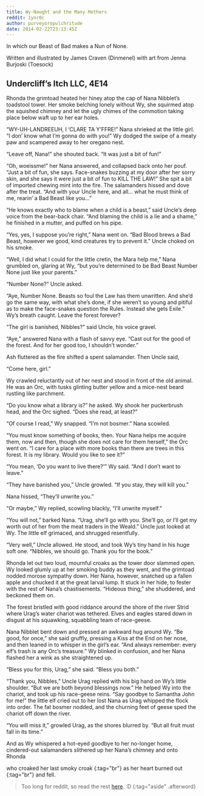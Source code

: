 ```yaml
---
title: Wy-Naught and the Many Mothers
reddit: 1ynr0c
author: purveyoropulchritude
date: 2014-02-22T23:13:45Z
---
```


In which our Beast of Bad makes a Nun of None.

Written and illustrated by James Craven (Dinmenel)
with art from Jenna Burjoski (Toesock)

## Undercliff’s Itch LLC, 4E14

Rhonda the grimtoad heated her hiney atop the cap of Nana Nibblet’s toadstool
tower. Her smoke belching lonely without Wy, she squirmed atop the squished
chimney and let the ugly chimes of the commotion taking place below waft up to
her ear holes.

“WY-UH-LANDREEUH, I ‘CLARE TA Y’FFRE!” Nana shrieked at the little girl. “I don’
know what I’m gonna do with you!” Wy dodged the swipe of a meaty paw and
scampered away to her oregano nest.

“Leave off, Nana!” she shouted back. “It was just a bit of fun!”

“Oh, woeissme!” her Nana answered, and collapsed back onto her pouf. “Just a bit
of fun, she says. Face-snakes buzzing at my door after her sorry skin, and she
says it were just a bit of fun to KILL THE LAW!” She spit a bit of imported
chewing mint into the fire. The salamanders hissed and dove after the treat.
“And with your Uncle here, and all… what he must think of me, rearin’ a Bad
Beast like you…”

“He knows exactly who to blame when a child is a beast,” said Uncle’s deep voice
from the bear-back chair. “And blaming the child is a lie and a shame,” he
finished in a mutter, and puffed on his pipe.

“Yes, yes, I suppose you’re right,” Nana went on. “Bad Blood brews a Bad Beast,
however we good, kind creatures try to prevent it.” Uncle choked on his smoke.

“Well, I did what I could for the little cretin, the Mara help me,” Nana
grumbled on, glaring at Wy, “but you’re determined to be Bad Beast Number None
just like your parents.”

“Number None?” Uncle asked.

“Aye, Number None. Beasts so foul the Law has them unwritten. And she’d go the
same way, with what she’s done, if she weren’t so young and pitiful as to make
the face-snakes question the Rules. Instead she gets Exile.” Wy’s breath caught.
Leave the forest forever?

“The girl is banished, Nibbles?” said Uncle, his voice gravel.

“Aye,” answered Nana with a flash of savvy eye. “Cast out for the good of the
forest. And for her good too, I shouldn’t wonder.”

Ash fluttered as the fire shifted a spent salamander. Then Uncle said,

“Come here, girl.”

Wy crawled reluctantly out of her nest and stood in front of the old animal. He
was an Orc, with tusks glinting butter yellow and a mice-nest beard rustling
like parchment.

“Do you know what a library is?” he asked. Wy shook her puckerbrush head, and
the Orc sighed. “Does she read, at least?”

“Of course I read,” Wy snapped. “I’m not bosmer.” Nana scowled.

“You must know something of books, then. Your Nana helps me acquire them, now
and then, though she does not care for them herself,” the Orc went on. “I care
for a place with more books than there are trees in this forest. It is my
library. Would you like to see it?”

“You mean, ‘Do you want to live there?’” Wy said. “And I don’t want to leave.”

“They have banished you,” Uncle growled. “If you stay, they will kill you.”

Nana hissed, “They’ll unwrite you.”

“Or maybe,” Wy replied, scowling blackly, “I’ll unwrite myself.”

“You will not,” barked Nana. “Urag, she’ll go with you. She’ll go, or I’ll get
my worth out of her from the meat traders in the Weald.” Uncle just looked at
Wy. The little elf grimaced, and shrugged resentfully.

“Very well,” Uncle allowed. He stood, and took Wy’s tiny hand in his huge soft
one. “Nibbles, we should go. Thank you for the book.”

Rhonda let out two loud, mournful croaks as the tower door slammed open. Wy
looked glumly up at her smoking buddy as they went, and the grimtoad nodded
morose sympathy down. Her Nana, however, snatched up a fallen apple and chucked
it at the great larval lump. It stuck in her hide, to fester with the rest of
Nana’s chastisements. “Hideous thing,” she shuddered, and beckoned them on.

The forest bristled with good riddance around the shore of the river Strid where
Urag’s water chariot was tethered. Elves and eagles stared down in disgust at
his squawking, squabbling team of race-geese.

Nana Nibblet bent down and pressed an awkward hug around Wy. “Be good, for
once,” she said gruffly, pressing a Kiss at the End on her nose, and then
leaned in to whisper in the girl’s ear. “And always remember: every elf’s trash
is any Orc’s treasure.” Wy blinked in confusion, and her Nana flashed her a wink
as she straightened up.

“Bless you for this, Urag,” she said. “Bless you both.”

“Thank you, Nibbles,” Uncle Urag replied with his big hand on Wy’s little
shoulder. “But we are both beyond blessings now.” He helped Wy into the chariot,
and took up his race-geese reins. “Say goodbye to Samantha John for me!” the
little elf cried out to her lost Nana as Urag whipped the flock into order. The
fat bosmer nodded, and the churning feet of geese sped the chariot off down the
river.

“You will miss it,” growled Urag, as the shores blurred by. “But all fruit must
fall in its time.”

And as Wy whispered a hot-eyed goodbye to her no-longer home, cindered-out
salamanders slithered up her Nana’s chimney and onto Rhonda

who croaked her last smoky croak [](){:tag="br"}
as her heart burned out [](){:tag="br"}
and fell.

> Too long for reddit, so read the rest [here][0]. :D
{:tag="aside" .afterword}

[0]: https://www.dropbox.com/s/hq2n62q5dbdzqyq/WyNaughtandtheManyMothers.pdf
